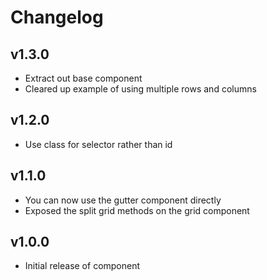 # Changelog

## v1.3.0
- Extract out base component
- Cleared up example of using multiple rows and columns

## v1.2.0
- Use class for selector rather than id

## v1.1.0
- You can now use the gutter component directly
- Exposed the split grid methods on the grid component

## v1.0.0
- Initial release of component
